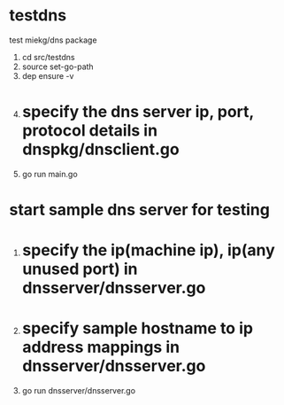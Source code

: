 # testdns
test miekg/dns package
1. cd src/testdns
2. source set-go-path
3. dep ensure -v
4. #  specify the dns server ip, port, protocol details in dnspkg/dnsclient.go
5. go run main.go

# start sample dns server for testing
1. # specify the ip(machine ip), ip(any unused port) in dnsserver/dnsserver.go
2. # specify sample hostname to ip address mappings in dnsserver/dnsserver.go
3. go run dnsserver/dnsserver.go
